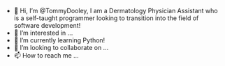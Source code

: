 - 👋 Hi, I’m @TommyDooley, I am a Dermatology Physician Assistant who is a self-taught programmer looking to transition into the field of software development!
- 👀 I’m interested in ...
- 🌱 I’m currently learning Python!
- 💞️ I’m looking to collaborate on ...
- 📫 How to reach me ...

<!---
TommyDooley/TommyDooley is a ✨ special ✨ repository because its `README.md` (this file) appears on your GitHub profile.
You can click the Preview link to take a look at your changes.
--->
